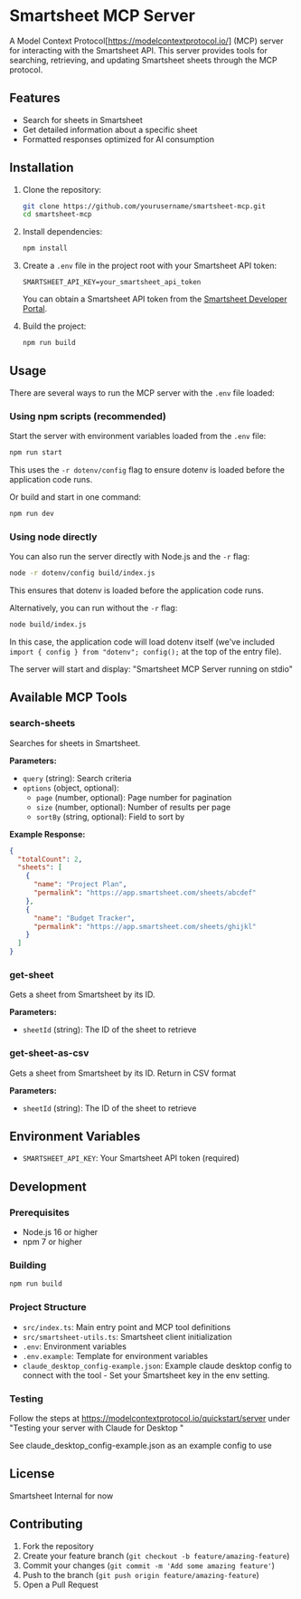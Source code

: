 # Smartsheet MCP Server

A Model Context Protocol[https://modelcontextprotocol.io/] (MCP) server for interacting with the Smartsheet API. This server provides tools for searching, retrieving, and updating Smartsheet sheets through the MCP protocol.

## Features

- Search for sheets in Smartsheet
- Get detailed information about a specific sheet
- Formatted responses optimized for AI consumption

## Installation

1. Clone the repository:
   ```bash
   git clone https://github.com/yourusername/smartsheet-mcp.git
   cd smartsheet-mcp
   ```

2. Install dependencies:
   ```bash
   npm install
   ```

3. Create a `.env` file in the project root with your Smartsheet API token:
   ```
   SMARTSHEET_API_KEY=your_smartsheet_api_token
   ```

   You can obtain a Smartsheet API token from the [Smartsheet Developer Portal](https://developers.smartsheet.com/).

4. Build the project:
   ```bash
   npm run build
   ```

## Usage

There are several ways to run the MCP server with the `.env` file loaded:

### Using npm scripts (recommended)

Start the server with environment variables loaded from the `.env` file:

```bash
npm run start
```

This uses the `-r dotenv/config` flag to ensure dotenv is loaded before the application code runs.

Or build and start in one command:

```bash
npm run dev
```

### Using node directly

You can also run the server directly with Node.js and the `-r` flag:

```bash
node -r dotenv/config build/index.js
```

This ensures that dotenv is loaded before the application code runs.

Alternatively, you can run without the `-r` flag:

```bash
node build/index.js
```

In this case, the application code will load dotenv itself (we've included `import { config } from "dotenv"; config();` at the top of the entry file).

The server will start and display: "Smartsheet MCP Server running on stdio"

## Available MCP Tools

### search-sheets

Searches for sheets in Smartsheet.

**Parameters:**
- `query` (string): Search criteria
- `options` (object, optional):
  - `page` (number, optional): Page number for pagination
  - `size` (number, optional): Number of results per page
  - `sortBy` (string, optional): Field to sort by

**Example Response:**
```json
{
  "totalCount": 2,
  "sheets": [
    {
      "name": "Project Plan",
      "permalink": "https://app.smartsheet.com/sheets/abcdef"
    },
    {
      "name": "Budget Tracker",
      "permalink": "https://app.smartsheet.com/sheets/ghijkl"
    }
  ]
}
```

### get-sheet

Gets a sheet from Smartsheet by its ID.

**Parameters:**
- `sheetId` (string): The ID of the sheet to retrieve

### get-sheet-as-csv

Gets a sheet from Smartsheet by its ID. Return in CSV format

**Parameters:**
- `sheetId` (string): The ID of the sheet to retrieve

## Environment Variables

- `SMARTSHEET_API_KEY`: Your Smartsheet API token (required)

## Development

### Prerequisites

- Node.js 16 or higher
- npm 7 or higher

### Building

```bash
npm run build
```

### Project Structure

- `src/index.ts`: Main entry point and MCP tool definitions
- `src/smartsheet-utils.ts`: Smartsheet client initialization
- `.env`: Environment variables
- `.env.example`: Template for environment variables
-  `claude_desktop_config-example.json`: Example claude desktop config to connect with the tool - Set your Smartsheet key in the env setting. 

### Testing 

Follow the steps at https://modelcontextprotocol.io/quickstart/server under "Testing your server with Claude for Desktop
"

See claude_desktop_config-example.json as an example config to use 
## License

Smartsheet Internal for now 

## Contributing

1. Fork the repository
2. Create your feature branch (`git checkout -b feature/amazing-feature`)
3. Commit your changes (`git commit -m 'Add some amazing feature'`)
4. Push to the branch (`git push origin feature/amazing-feature`)
5. Open a Pull Request